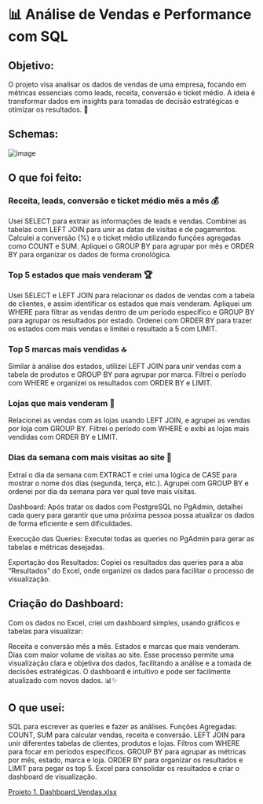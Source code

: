 # 📊 Análise de Vendas e Performance com SQL

## Objetivo:
O projeto visa analisar os dados de vendas de uma empresa, focando em métricas essenciais como leads, receita, conversão e ticket médio. A ideia é transformar dados em insights para tomadas de decisão estratégicas e otimizar os resultados. 🚀

## Schemas:

![image](https://github.com/user-attachments/assets/90ef25b3-3c98-4185-990d-5c39b2ee6aba)

## O que foi feito:
### Receita, leads, conversão e ticket médio mês a mês 💰

Usei SELECT para extrair as informações de leads e vendas.
Combinei as tabelas com LEFT JOIN para unir as datas de visitas e de pagamentos.
Calculei a conversão (%) e o ticket médio utilizando funções agregadas como COUNT e SUM.
Apliquei o GROUP BY para agrupar por mês e ORDER BY para organizar os dados de forma cronológica.

### Top 5 estados que mais venderam 🏆

Usei SELECT e LEFT JOIN para relacionar os dados de vendas com a tabela de clientes, e assim identificar os estados que mais venderam.
Apliquei um WHERE para filtrar as vendas dentro de um período específico e GROUP BY para agrupar os resultados por estado.
Ordenei com ORDER BY para trazer os estados com mais vendas e limitei o resultado a 5 com LIMIT.

### Top 5 marcas mais vendidas 🔝

Similar à análise dos estados, utilizei LEFT JOIN para unir vendas com a tabela de produtos e GROUP BY para agrupar por marca.
Filtrei o período com WHERE e organizei os resultados com ORDER BY e LIMIT.

### Lojas que mais venderam 🏪

Relacionei as vendas com as lojas usando LEFT JOIN, e agrupei as vendas por loja com GROUP BY.
Filtrei o período com WHERE e exibi as lojas mais vendidas com ORDER BY e LIMIT.

### Dias da semana com mais visitas ao site 📅

Extraí o dia da semana com EXTRACT e criei uma lógica de CASE para mostrar o nome dos dias (segunda, terça, etc.).
Agrupei com GROUP BY e ordenei por dia da semana para ver qual teve mais visitas.

Dashboard:
Após tratar os dados com PostgreSQL no PgAdmin, detalhei cada query para garantir que uma próxima pessoa possa atualizar os dados de forma eficiente e sem dificuldades.

Execução das Queries: Executei todas as queries no PgAdmin para gerar as tabelas e métricas desejadas.

Exportação dos Resultados: Copiei os resultados das queries para a aba “Resultados” do Excel, onde organizei os dados para facilitar o processo de visualização.

## Criação do Dashboard: 

Com os dados no Excel, criei um dashboard simples, usando gráficos e tabelas para visualizar:

Receita e conversão mês a mês.
Estados e marcas que mais venderam.
Dias com maior volume de visitas ao site.
Esse processo permite uma visualização clara e objetiva dos dados, facilitando a análise e a tomada de decisões estratégicas. O dashboard é intuitivo e pode ser facilmente atualizado com novos dados. 📊✨

## O que usei:
SQL para escrever as queries e fazer as análises.
Funções Agregadas: COUNT, SUM para calcular vendas, receita e conversão.
LEFT JOIN para unir diferentes tabelas de clientes, produtos e lojas.
Filtros com WHERE para focar em períodos específicos.
GROUP BY para agrupar as métricas por mês, estado, marca e loja.
ORDER BY para organizar os resultados e LIMIT para pegar os top 5.
Excel para consolidar os resultados e criar o dashboard de visualização.


[Projeto 1. Dashboard_Vendas.xlsx](https://github.com/user-attachments/files/17238131/Projeto.1.Dashboard_Vendas.xlsx)
